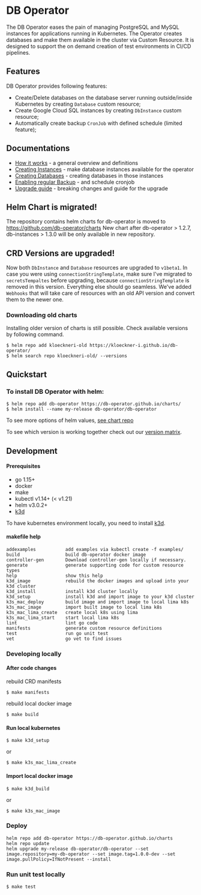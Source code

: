 # DB Operator

The DB Operator eases the pain of managing PostgreSQL and MySQL instances for applications running in Kubernetes. The Operator creates databases and make them available in the cluster via Custom Resource. It is designed to support the on demand creation of test environments in CI/CD pipelines.

## Features

DB Operator provides following features:

* Create/Delete databases on the database server running outside/inside Kubernetes by creating `Database` custom resource;
* Create Google Cloud SQL instances by creating `DbInstance` custom resource;
* Automatically create backup `CronJob` with defined schedule (limited feature);

## Documentations
* [How it works](docs/howitworks.md) - a general overview and definitions
* [Creating Instances](docs/creatinginstances.md) - make database instances available for the operator
* [Creating Databases](docs/creatingdatabases.md) - creating databases in those instances
* [Enabling regular Backup](docs/enablingbackup.md) - and schedule cronjob
* [Upgrade guide](docs/upgradeguide.md) - breaking changes and guide for the upgrade

## Helm Chart is migrated!
The repository contains helm charts for db-operator is moved to https://github.com/db-operator/charts
New chart after db-operator > 1.2.7, db-instances > 1.3.0 will be only available in new repository.

## CRD Versions are upgraded!
Now both `DbInstance` and `Database` resources are upgraded to `v1beta1`.
In case you were using `connectionStringTemplate`, make sure I've migrated to `secretsTempaltes` before upgrading, because `connectionStringTemplate` is removed in this version. Everything else should go seamless. We've added `Webhooks` that will take care of resources with an old API version and convert them to the newer one.  

### Downloading old charts

Installing older version of charts is still possible.
Check available versions by following command.

```
$ helm repo add kloeckneri-old https://kloeckner-i.github.io/db-operator/
$ helm search repo kloeckneri-old/ --versions
```

## Quickstart

### To install DB Operator with helm:

```
$ helm repo add db-operator https://db-operator.github.io/charts/
$ helm install --name my-release db-operator/db-operator
```

To see more options of helm values, [see chart repo]([https://github.com/db-operator/charts/tree/main/charts/db-operator])

To see which version is working together check out our [version matrix](https://github.com/db-operator/db-operator/wiki/Version-Matrix).

## Development

#### Prerequisites
* go 1.15+
* docker
* make
* kubectl v1.14+ (< v1.21)
* helm v3.0.2+
* [k3d](https://github.com/rancher/k3d)

To have kubernetes environment locally, you need to install [k3d](https://github.com/rancher/k3d).


#### makefile help

```
addexamples           add examples via kubectl create -f examples/
build                 build db-operator docker image
controller-gen        Download controller-gen locally if necessary.
generate              generate supporting code for custom resource types
help                  show this help
k3d_image             rebuild the docker images and upload into your k3d cluster
k3d_install           install k3d cluster locally
k3d_setup             install k3d and import image to your k3d cluster
k3s_mac_deploy        build image and import image to local lima k8s
k3s_mac_image         import built image to local lima k8s
k3s_mac_lima_create   create local k8s using lima
k3s_mac_lima_start    start local lima k8s
lint                  lint go code
manifests             generate custom resource definitions
test                  run go unit test
vet                   go vet to find issues
```

### Developing locally

#### After code changes

rebuild CRD manifests
```
$ make manifests
```

rebuild local docker image
```
$ make build
```

#### Run local kubernetes
```
$ make k3d_setup
```

or

```
$ make k3s_mac_lima_create
```

#### Import local docker image

```
$ make k3d_build
```

or
```
$ make k3s_mac_image
```

### Deploy

```
helm repo add db-operator https://db-operator.github.io/charts
helm repo update
helm upgrade my-release db-operator/db-operator --set image.repository=my-db-operator --set image.tag=1.0.0-dev --set image.pullPolicy=IfNotPresent --install
```

### Run unit test locally

```
$ make test
```
